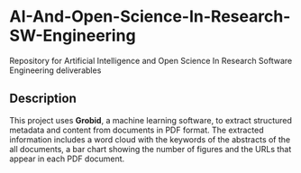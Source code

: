 # AI-And-Open-Science-In-Research-SW-Engineering
Repository for Artificial Intelligence and Open Science In Research Software Engineering deliverables

## Description
This project uses **Grobid**, a machine learning software, to extract structured metadata and content from documents in PDF format. 
The extracted information includes a word cloud with the keywords of the abstracts of the all documents, a bar chart showing the number of figures and the URLs that appear in each PDF document.
